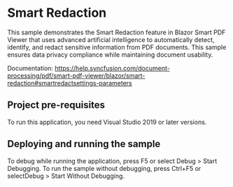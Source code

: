 # Smart Redaction

This sample demonstrates the Smart Redaction feature in Blazor Smart PDF Viewer that uses advanced artificial intelligence to automatically detect, identify, and redact sensitive information from PDF documents. This sample ensures data privacy compliance while maintaining document usability.

Documentation: https://help.syncfusion.com/document-processing/pdf/smart-pdf-viewer/blazor/smart-redaction#smartredactsettings-parameters

## Project pre-requisites
To run this application, you need Visual Studio 2019 or later versions.

## Deploying and running the sample
To debug while running the application, press F5 or select Debug > Start Debugging. To run the sample without debugging, press Ctrl+F5 or selectDebug > Start Without Debugging.